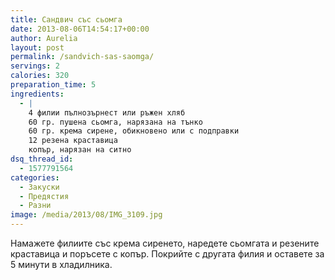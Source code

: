```yaml
---
title: Сандвич със сьомга
date: 2013-08-06T14:54:17+00:00
author: Aurelia
layout: post
permalink: /sandvich-sas-saomga/
servings: 2
calories: 320
preparation_time: 5
ingredients:
  - |
    4 филии пълнозърнест или ръжен хляб
    60 гр. пушена сьомга, нарязана на тънко
    60 гр. крема сирене, обикновено или с подправки
    12 резена краставица
    копър, нарязан на ситно
dsq_thread_id:
  - 1577791564
categories:
  - Закуски
  - Предястия
  - Разни
image: /media/2013/08/IMG_3109.jpg
---
```

Намажете филиите със крема сиренето, наредете сьомгата и резените краставица и поръсете с копър. Покрийте с другата филия и оставете за 5 минути в хладилника.